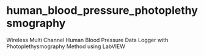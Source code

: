 # human_blood_pressure_photoplethysmography
Wireless Multi Channel Human Blood Pressure Data Logger with Photoplethysmography Method using LabVIEW
